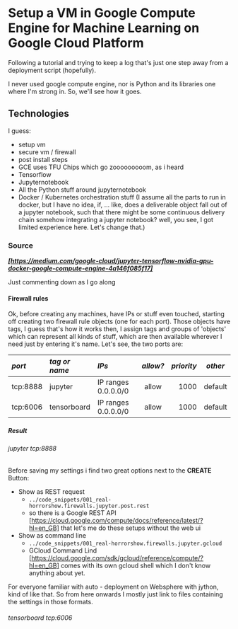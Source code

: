# Setup a VM in Google Compute Engine for Machine Learning on Google Cloud Platform

Following a tutorial and trying to keep a log that's just one step away from a deployment script (hopefully).

I never used google compute engine, nor is Python and its libraries one where I'm strong in. So, we'll see how it goes.

## Technologies

I guess:

* setup vm
* secure vm / firewall
* post install steps
* GCE uses TFU Chips which go zooooooooom, as i heard
* Tensorflow
* Jupyternotebook
* All the Python stuff around jupyternotebook
* Docker / Kubernetes orchestration stuff (I assume all the parts to run in docker, but I have no idea, if, ... like, does a deliverable object fall out of a jupyter notebook, such that there might be some continuous delivery chain somehow integrating a jupyter notebook? well, you see, I got limited experience here. Let's change that.)

### Source

***[https://medium.com/google-cloud/jupyter-tensorflow-nvidia-gpu-docker-google-compute-engine-4a146f085f17]***

Just commenting down as I go along

#### Firewall rules

Ok, before creating any machines, have IPs or stuff even touched, starting off creating two firewall rule objects (one for each port).
Those objects have tags, I guess that's how it works then, I assign tags and groups of 'objects' which can represent all kinds of stuff,
which are then available wherever I need just by entering it's name. Let's see, the two ports are:

| *port* | *tag or name* | *IPs*                |*allow?*|*priority*|*other* |
|:-------- |:----------- |:-------------------- |:-----:| --------:| ------- |
| tcp:8888 | jupyter     | IP ranges 0.0.0.0/0  | allow | 1000     | default |
| tcp:6006 | tensorboard | IP ranges 0.0.0.0/0  | allow | 1000     | default |

##### Result

###### jupyter tcp:8888

Before saving my settings i find two great options next to the __CREATE__ Button:

* Show as REST request
  * `../code_snippets/001_real-horrorshow.firewalls.jupyter.post.rest` 
  * so there is a Google REST API [https://cloud.google.com/compute/docs/reference/latest/?hl=en_GB] that let's me do these setups without the web ui
* Show as command line
  * `../code_snippets/001_real-horrorshow.firewalls.jupyter.gcloud`
  * GCloud Command Lind [https://cloud.google.com/sdk/gcloud/reference/compute/?hl=en_GB] comes with its own gcloud shell which I don't know anything about yet.

For everyone familiar with auto - deployment on Websphere with jython, kind of like that. So from here onwards I mostly just link to files containing the settings in those formats.

###### tensorboard tcp:6006

